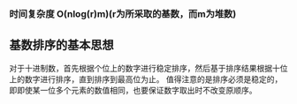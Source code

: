 ### 时间复杂度 O(nlog(r)m)(r为所采取的基数，而m为堆数)
## 基数排序的基本思想
对于十进制数，首先根据个位上的数字进行稳定排序，然后基于排序结果根据十位上的数字进行排序，直到排序到最高位为止。
值得注意的是排序必须是稳定的，即即使某一位多个元素的数值相同，也要保证数字取出时不改变原顺序。
